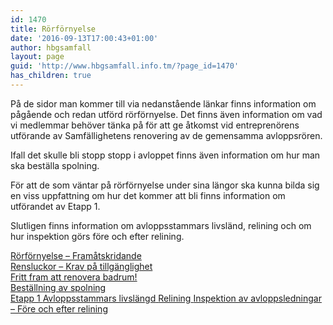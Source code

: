 ```yaml
---
id: 1470
title: Rörförnyelse
date: '2016-09-13T17:00:43+01:00'
author: hbgsamfall
layout: page
guid: 'http://www.hbgsamfall.info.tm/?page_id=1470'
has_children: true
---
```


På de sidor man kommer till via nedanstående länkar finns information om pågående och redan utförd rörförnyelse. Det finns även information om vad vi medlemmar behöver tänka på för att ge åtkomst vid entreprenörens utförande av Samfällighetens renovering av de gemensamma avloppsrören.

Ifall det skulle bli stopp stopp i avloppet finns även information om hur man ska beställa spolning.

För att de som väntar på rörförnyelse under sina längor ska kunna bilda sig en viss uppfattning om hur det kommer att bli finns information om utförandet av Etapp 1.

Slutligen finns information om avloppsstammars livsländ, relining och om hur inspektion görs före och efter relining.

[Rörförnyelse – Framåtskridande](http://www.hbgsamfall.win/index.php/information-2/rorfornyelse-framatskridande/)  
[Rensluckor – Krav på tillgänglighet](http://www.hbgsamfall.win/index.php/information-2/krav-pa-tillganglighet/)  
[Fritt fram att renovera badrum!](http://www.hbgsamfall.win/index.php/information-2/fritt-fram-att-renovera-badrum/)  
[Beställning av spolning ](http://www.hbgsamfall.win/index.php/information-2/bestallning-av-spolning/)  
[Etapp 1  ](http://www.hbgsamfall.win/index.php/information-2/renovering-av-avloppsroren-etapp-1/)[Avloppsstammars livslängd](http://www.hbgsamfall.win/index.php/information-2/avloppsstammars-livslangd/)[  ](http://www.hbgsamfall.win/index.php/information-2/renovering-av-avloppsroren-etapp-1/)[Relining](http://www.hbgsamfall.win/index.php/information-2/rorrenovering-relining/)[  ](http://www.hbgsamfall.win/index.php/information-2/renovering-av-avloppsroren-etapp-1/)[Inspektion av avloppsledningar – Före och efter relining](http://www.hbgsamfall.win/index.php/information-2/inspektion-av-avloppsledningar-fore-och-efter-relining/)[  ](http://www.hbgsamfall.win/index.php/information-2/renovering-av-avloppsroren-etapp-1/)